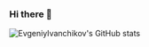 ### Hi there 👋

![EvgeniyIvanchikov's GitHub stats](https://github-readme-stats.vercel.app/api?username=EvgeniyIvanchikov&theme=dark&show_icons=true)

<!--
**EvgeniyIvanchikov/EvgeniyIvanchikov** is a ✨ _special_ ✨ repository because its `README.md` (this file) appears on your GitHub profile.

Here are some ideas to get you started:

- 🔭 I’m currently working on ...
- 🌱 I’m currently learning ...
- 👯 I’m looking to collaborate on ...
- 🤔 I’m looking for help with ...
- 💬 Ask me about ...
- 📫 How to reach me: ...
- 😄 Pronouns: ...
- ⚡ Fun fact: ...
-->
